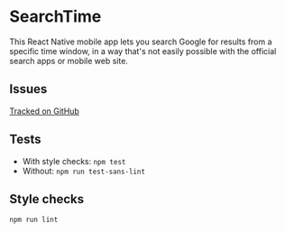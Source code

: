 SearchTime
==========

This React Native mobile app lets you search Google for results from a specific time window, in a way that's not easily possible with the official search apps or mobile web site.

Issues
------
[Tracked on GitHub](https://github.com/webful-ltd/searchtime/issues)

Tests
-----
* With style checks: `npm test`
* Without: `npm run test-sans-lint`

Style checks
------------
`npm run lint`
